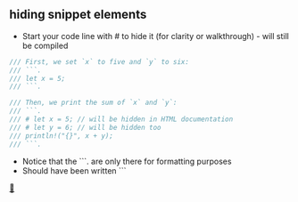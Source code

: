 ## hiding snippet elements

* Start your code line with # to hide it (for clarity or walkthrough) - will still be compiled

```rust
/// First, we set `x` to five and `y` to six:
/// ```.
/// let x = 5;
/// ```.

/// Then, we print the sum of `x` and `y`:
/// ```.
/// # let x = 5; // will be hidden in HTML documentation
/// # let y = 6; // will be hidden too
/// println!("{}", x + y);
/// ```.
```

* Notice that the ```. are only there for formatting purposes
* Should have been written ```

[📒](https://doc.rust-lang.org/rustdoc/documentation-tests.html#hiding-portions-of-the-example)
